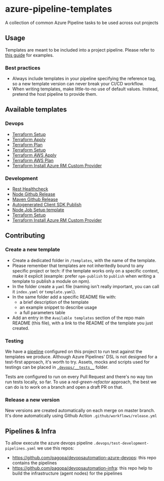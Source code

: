 # azure-pipeline-templates

A collection of common Azure Pipeline tasks to be used across out projects

## Usage

Templates are meant to be included into a project pipeline. Please refer to [this guide](https://github.com/MicrosoftDocs/azure-devops-docs/blob/master/docs/pipelines/process/templates.md#use-other-repositories) for examples.

### Best practices

- Always include templates in your pipeline specifying the reference tag, so a new template version can never break your CI/CD workflow.
- When writing templates, make little-to-no use of default values. Instead, pretend the host pipeline to provide them.

## Available templates

### Devops

- [Terraform Setup](templates/terraform-setup)
- [Terraform Apply](templates/terraform-apply)
- [Terraform Plan](templates/terraform-plan)
- [Terraform Setup](templates/terraform-setup)
- [Terraform AWS Apply](templates/terraform-aws-apply)
- [Terraform AWS Plan](templates/terraform-aws-plan)
- [Terraform Install Azure RM Custom Provider](templates/terraform-custom-azurerm)

### Development

- [Rest Healthcheck](templates/rest-healthcheck)
- [Node Github Release](templates/node-github-release)
- [Maven Github Release](templates/maven-github-release)
- [Autogenerated Client SDK Publish](templates/client-sdk-publish)
- [Node Job Setup template](templates/node-job-setup)
- [Terraform Setup](templates/terraform-setup)
- [Terraform Install Azure RM Custom Provider](templates/terraform-custom-azurerm)

## Contributing

### Create a new template

- Create a dedicated folder in `/templates`, with the name of the template.
- Please remember that templates are not inheritedly bound to any specific project or tech: if the template works only on a specific context, make it explicit (example: prefer `npm-publish` to `publish` when writing a template to publish a module on npm).
- In the folder create a `yaml` file (naming isn't really important, you can call it `index.yaml` or `template.yaml`).
- In the same folder add a specific README file with:
  - a brief description of the template
  - an example snippet to describe usage
  - a full parameters table
- Add an entry in the `Available templates` section of the repo main README (this file), with a link to the README of the template you just created.

### Testing

We have a [pipeline](.devops/test-pipelines.yaml) configured on this project to run test against the templates we produce. Although Azure Pipelines' DSL is not designed for a test-first approach, it's worth to try. Assets, mocks and scripts used for testings can be placed in [`.devops/__tests__`](.devops/__tests__) folder.

Tests are configured to run on every Pull Request and there's no way ton run tests locally, so far. To use a _red-green-refactor_ approach, the best we can do is to work on a branch and open a draft PR on that.

### Release a new version

New versions are created automatically on each merge on master branch. It's done automatically using Github Action `.github/workflows/release.yml`

## Pipelines & Infra

To allow execute the azure devops pipeline `.devops/test-development-pipelines.yaml` we use this repos:

- <https://github.com/pagopa/devopsautomation-azure-devops>: this repo contains the pipelines
- <https://github.com/pagopa/devopsautomation-infra>: this repo help to build the infrastructure (agent nodes) for the pipelines
